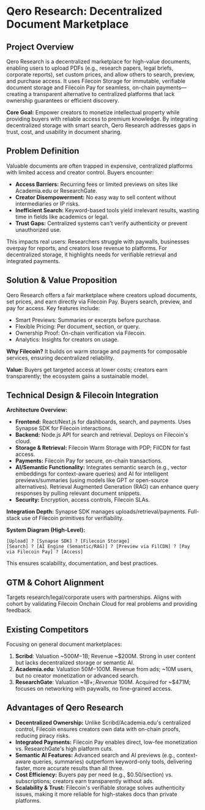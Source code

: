# Qero Research: Decentralized Document Marketplace

## Project Overview
Qero Research is a decentralized marketplace for high-value documents, enabling users to upload PDFs (e.g., research papers, legal briefs, corporate reports), set custom prices, and allow others to search, preview, and purchase access. It uses Filecoin Storage for immutable, verifiable document storage and Filecoin Pay for seamless, on-chain payments—creating a transparent alternative to centralized platforms that lack ownership guarantees or efficient discovery.

**Core Goal:** Empower creators to monetize intellectual property while providing buyers with reliable access to premium knowledge. By integrating decentralized storage with smart search, Qero Research addresses gaps in trust, cost, and usability in document sharing.

## Problem Definition
Valuable documents are often trapped in expensive, centralized platforms with limited access and creator control. Buyers encounter:
- **Access Barriers:** Recurring fees or limited previews on sites like Academia.edu or ResearchGate.
- **Creator Disempowerment:** No easy way to sell content without intermediaries or IP risks.
- **Inefficient Search:** Keyword-based tools yield irrelevant results, wasting time in fields like academics or legal.
- **Trust Gaps:** Centralized systems can't verify authenticity or prevent unauthorized use.

This impacts real users: Researchers struggle with paywalls, businesses overpay for reports, and creators lose revenue to platforms. For decentralized storage, it highlights needs for verifiable retrieval and integrated payments.

## Solution & Value Proposition
Qero Research offers a fair marketplace where creators upload documents, set prices, and earn directly via Filecoin Pay. Buyers search, preview, and pay for access. Key features include:
- Smart Previews: Summaries or excerpts before purchase.
- Flexible Pricing: Per document, section, or query.
- Ownership Proof: On-chain verification via Filecoin.
- Analytics: Insights for creators on usage.

**Why Filecoin?** It builds on warm storage and payments for composable services, ensuring decentralized reliability.

**Value:** Buyers get targeted access at lower costs; creators earn transparently; the ecosystem gains a sustainable model.

## Technical Design & Filecoin Integration
**Architecture Overview:**
- **Frontend:** React/Next.js for dashboards, search, and payments. Uses Synapse SDK for Filecoin interactions.
- **Backend:** Node.js API for search and retrieval. Deploys on Filecoin's cloud.
- **Storage & Retrieval:** Filecoin Warm Storage with PDP; FilCDN for fast access.
- **Payments:** Filecoin Pay for secure, on-chain transactions.
- **AI/Semantic Functionality:** Integrates semantic search (e.g., vector embeddings for context-aware queries) and AI for intelligent previews/summaries (using models like GPT or open-source alternatives). Retrieval Augmented Generation (RAG) can enhance query responses by pulling relevant document snippets.
- **Security:** Encryption, access controls, Filecoin SLAs.

**Integration Depth:** Synapse SDK manages uploads/retrieval/payments. Full-stack use of Filecoin primitives for verifiability.

**System Diagram (High-Level):**
```
[Upload] ? [Synapse SDK] ? [Filecoin Storage]
[Search] ? [AI Engine (Semantic/RAG)] ? [Preview via FilCDN] ? [Pay via Filecoin Pay] ? [Access]
```

This ensures scalability, documentation, and best practices.

## GTM & Cohort Alignment
Targets research/legal/corporate users with partnerships. Aligns with cohort by validating Filecoin Onchain Cloud for real problems and providing feedback.

## Existing Competitors
Focusing on general document marketplaces:

1. **Scribd**: Valuation ~$500M-$1B; Revenue ~$200M. Strong in user content but lacks decentralized storage or semantic AI.
2. **Academia.edu**: Valuation $50M-$100M. Revenue from ads; ~10M users, but no creator monetization or advanced search.
3. **ResearchGate**: Valuation ~$1B+; Revenue ~$100M. Acquired for ~$471M; focuses on networking with paywalls, no fine-grained access.

## Advantages of Qero Research
- **Decentralized Ownership:** Unlike Scribd/Academia.edu's centralized control, Filecoin ensures creators own data with on-chain proofs, reducing piracy risks.
- **Integrated Payments:** Filecoin Pay enables direct, low-fee monetization vs. ResearchGate's high platform cuts.
- **Semantic AI Features:** Advanced search and AI previews (e.g., context-aware queries, summaries) outperform keyword-only tools, delivering faster, more accurate results than all three.
- **Cost Efficiency:** Buyers pay per need (e.g., $0.50/section) vs. subscriptions; creators earn transparently without ads.
- **Scalability & Trust:** Filecoin's verifiable storage solves authenticity issues, making it more reliable for high-stakes docs than private platforms.
